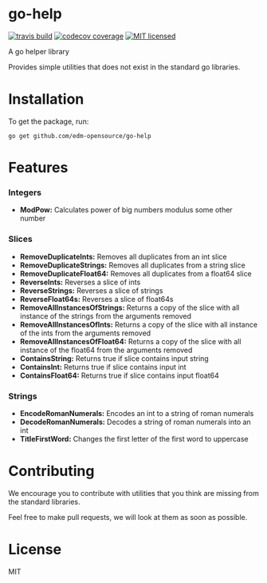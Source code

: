 # go-help
[![travis build](https://img.shields.io/travis/edm-opensource/go-help.svg)](https://travis-ci.org/edm-opensource/go-help)
[![codecov coverage](https://img.shields.io/codecov/c/github/edm-opensource/go-help.svg)](https://codecov.io/github/edm-opensource/go-help)
[![MIT licensed](https://img.shields.io/badge/license-MIT-blue.svg)](https://raw.githubusercontent.com/edm-opensource/go-help/master/LICENSE)

A go helper library

Provides simple utilities that does not exist in the standard go libraries.


# Installation
To get the package, run:

    go get github.com/edm-opensource/go-help

# Features

### Integers
* **ModPow:** Calculates power of big numbers modulus some other number

### Slices
* **RemoveDuplicateInts:** Removes all duplicates from an int slice
* **RemoveDuplicateStrings:** Removes all duplicates from a string slice
* **RemoveDuplicateFloat64:** Removes all duplicates from a float64 slice
* **ReverseInts:** Reverses a slice of ints
* **ReverseStrings:** Reverses a slice of strings
* **ReverseFloat64s:** Reverses a slice of float64s
* **RemoveAllInstancesOfStrings:** Returns a copy of the slice with all instance of the strings from the arguments removed
* **RemoveAllInstancesOfInts:** Returns a copy of the slice with all instance of the ints from the arguments removed
* **RemoveAllInstancesOfFloat64:** Returns a copy of the slice with all instance of the float64 from the arguments removed
* **ContainsString:** Returns true if slice contains input string
* **ContainsInt:** Returns true if slice contains input int
* **ContainsFloat64:** Returns true if slice contains input float64

### Strings
* **EncodeRomanNumerals:** Encodes an int to a string of roman numerals
* **DecodeRomanNumerals:** Decodes a string of roman numerals into an int
* **TitleFirstWord:** Changes the first letter of the first word to uppercase

# Contributing
We encourage you to contribute with utilities that you think are missing from the standard libraries.

Feel free to make pull requests, we will look at them as soon as possible.


# License
MIT
